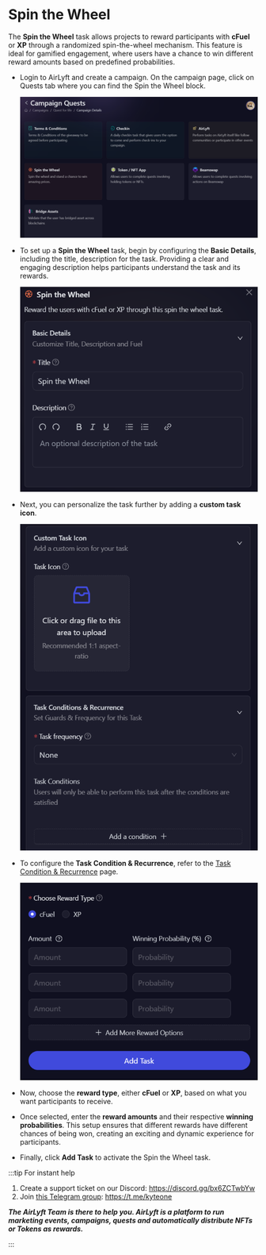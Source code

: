 # Spin the Wheel

The **Spin the Wheel** task allows projects to reward participants with **cFuel** or **XP** through a randomized spin-the-wheel mechanism. This feature is ideal for gamified engagement, where users have a chance to win different reward amounts based on predefined probabilities.

- Login to AirLyft and create a campaign. On the campaign page, click on Quests tab where you can find the Spin the Wheel block.

  ![Spin the wheel main](../../images/SpinTheWheelMain.png)

- To set up a **Spin the Wheel** task, begin by configuring the **Basic Details**, including the title, description for the task. Providing a clear and engaging description helps participants understand the task and its rewards.

  ![Spin Basics](../../images/SpinTheWheelBasics.png)

- Next, you can personalize the task further by adding a **custom task icon**.

  ![Spin main](../../images/SpinTheWheelCustom.png)

- To configure the **Task Condition & Recurrence**, refer to the [Task Condition & Recurrence](../task-condition-and-recurrence.md) page.

  ![Spin reward](../../images/SpinTheWheelChoose.png)

- Now, choose the **reward type**, either **cFuel** or **XP**, based on what you want participants to receive.

- Once selected, enter the **reward amounts** and their respective **winning probabilities**. This setup ensures that different rewards have different chances of being won, creating an exciting and dynamic experience for participants.

- Finally, click **Add Task** to activate the Spin the Wheel task.

:::tip For instant help

1. Create a support ticket on our Discord: https://discord.gg/bx6ZCTwbYw
2. Join [this Telegram group](https://t.me/kyteone): https://t.me/kyteone

**_The AirLyft Team is there to help you. AirLyft is a platform to run marketing events, campaigns, quests and automatically distribute NFTs or Tokens as rewards._**

:::
